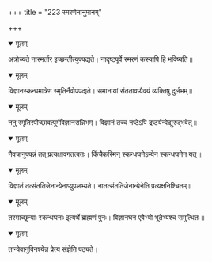 +++
title = "223 स्मरणेनानुमानम्"

+++


<details open><summary>मूलम्</summary>

अत्रोच्यते नास्मर्तार इच्छन्तीत्युपपद्यते। नादृष्टपूर्वे स्मरणं कस्यापि हि भविष्यति॥
</details>



<details open><summary>मूलम्</summary>

विज्ञानस्कन्धमात्रेण स्मृतिर्नैवोपपद्यते। समानायां संततावप्यैक्यं व्यक्तिषु दुर्लभम्॥
</details>



<details open><summary>मूलम्</summary>

ननु स्मृतिरपीच्छावत्पूर्मविज्ञानसन्निभम्। विज्ञानं तच्च नष्टेऽपि द्रष्टर्यन्येद्युरुद्भवेत्॥
</details>



<details open><summary>मूलम्</summary>

नैवचानुपपन्नं तत् प्रत्यक्षावगतत्वतः। किंचैकस्मिन् स्कन्धघनेऽन्येन स्कन्धघनेन यत्॥
</details>



<details open><summary>मूलम्</summary>

विज्ञातं तत्संततिजेनान्येनाप्युपलभ्यते। नातत्संततिजेनान्येनेति प्रत्यक्षनिश्चितम्॥
</details>



<details open><summary>मूलम्</summary>

तस्माच्छून्याः स्कन्धघनाः इत्यर्थे ब्राह्मणं पुनः। विज्ञानघन एवैभ्यो भूतेभ्यश्च समुत्थितः॥
</details>



<details open><summary>मूलम्</summary>

तान्येवानुविनश्येन्न प्रेत्य संज्ञेति पठ्यते।
</details>


